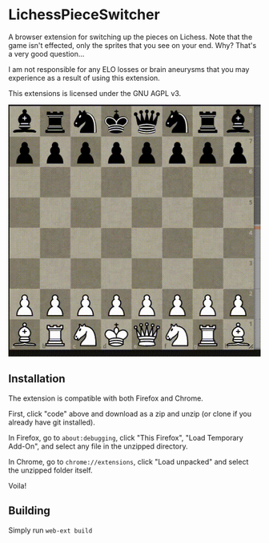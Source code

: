 # LichessPieceSwitcher

A browser extension for switching up the pieces on Lichess. Note that the game
isn't effected, only the sprites that you see on your end. Why? That's a very
good question...

I am not responsible for any ELO losses or brain aneurysms that you may
experience as a result of using this extension.

This extensions is licensed under the GNU AGPL v3.

![Sample video](screenshots/sample.gif)

## Installation

The extension is compatible with both Firefox and Chrome.

First, click "code" above and download as a zip and unzip (or clone if you
already have git installed).

In Firefox, go to `about:debugging`, click "This Firefox", "Load Temporary
Add-On", and select any file in the unzipped directory.

In Chrome, go to `chrome://extensions`, click "Load unpacked" and select the
unzipped folder itself.

Voila!

## Building

Simply run `web-ext build`
